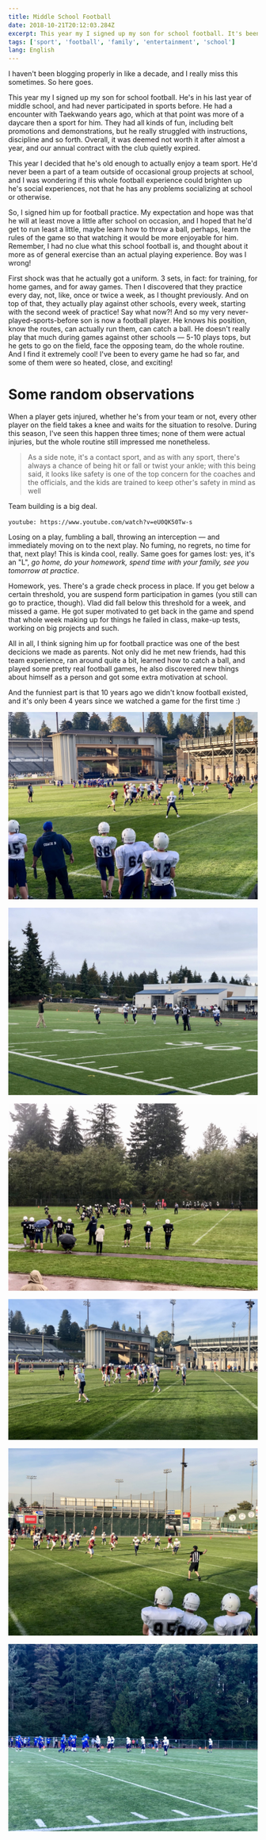 ```yaml
---
title: Middle School Football
date: 2018-10-21T20:12:03.284Z
excerpt: This year my I signed up my son for school football. It's been an exciting and eye-opening experience for both of us.
tags: ['sport', 'football', 'family', 'entertainment', 'school']
lang: English
---
```


I haven't been blogging properly in like a decade, and I really miss this sometimes. So here goes.

This year my I signed up my son for school football. He's in his last year of middle school, and had never participated in sports before. He had a encounter with Taekwando years ago, which at that point was more of a daycare then a sport for him. They had all kinds of fun, including belt promotions and demonstrations, but he really struggled with instructions, discipline and so forth. Overall, it was deemed not worth it after almost a year, and our annual contract with the club quietly expired.

This year I decided that he's old enough to actually enjoy a team sport. He'd never been a part of a team outside of occasional group projects at school, and I was wondering if this whole football experience could brighten up he's social experiences, not that he has any problems socializing at school or otherwise.

So, I signed him up for football practice. My expectation and hope was that he will at least move a little after school on occasion, and I hoped that he'd get to run least a little, maybe learn how to throw a ball, perhaps, learn the rules of the game so that watching it would be more enjoyable for him. Remember, I had no clue what this school football is, and thought about it more as of general exercise than an actual playing experience. Boy was I wrong!

First shock was that he actually got a uniform. 3 sets, in fact: for training, for home games, and for away games. Then I discovered that they practice every day, not, like, once or twice a week, as I thought previously. And on top of that, they actually play against other schools, every week, starting with the second week of practice! Say what now?!
And so my very never-played-sports-before son is now a football player. He knows his position, know the routes, can actually run them, can catch a ball. He doesn't really play that much during games against other schools — 5-10 plays tops, but he gets to go on the field, face the opposing team, do the whole routine. And I find it extremely cool! I've been to every game he had so far, and some of them were so heated, close, and exciting!

# Some random observations

When a player gets injured, whether he's from your team or not, every other player on the field takes a knee and waits for the situation to resolve. During this season, I've seen this happen three times; none of them were actual injuries, but the whole routine still impressed me nonetheless.

> As a side note, it's a contact sport, and as with any sport, there's always a chance of being hit or fall or twist your ankle; with this being said, it looks like safety is one of the top concern for the coaches and the officials, and the kids are trained to keep other's safety in mind as well

Team building is a big deal.

`youtube: https://www.youtube.com/watch?v=eU0QK50Tw-s`

Losing on a play, fumbling a ball, throwing an interception — and immediately moving on to the next play. No fuming, no regrets, no time for that, next play! This is kinda cool, really. Same goes for games lost: yes, it's an "L", _go home, do your homework, spend time with your family, see you tomorrow at practice_.

Homework, yes. There's a grade check process in place. If you get below a certain threshold, you are suspend form participation in games (you still can go to practice, though). Vlad did fall below this threshold for a week, and missed a game. He got super motivated to get back in the game and spend that whole week making up for things he failed in class, make-up tests, working on big projects and such.

All in all, I think signing him up for football practice was one of the best decicions we made as parents. Not only did he met new friends, had this team experience, ran around quite a bit, learned how to catch a ball, and played some pretty real football games, he also discovered new things about himself as a person and got some extra motivation at school.

And the funniest part is that 10 years ago we didn't know football existed, and it's only been 4 years since we watched a game for the first time :)

![img](0uzIiZAFQwq+3EsgHOJX3g_thumb_80b1.jpg)

![img](cKL3ulQOSXO5jeMDqVoJSA_thumb_7f5d.jpg)

![img](KBv9ebATQwiVuvGfIO0bmQ_thumb_7fd7.jpg)

![img](m9hrdfoERHKE8KET86IcbQ_thumb_8062.jpg)

![img](S5FAEAR5QPmwhJUIdFpqhA_thumb_8054.jpg)

![img](WbgNlZR1RjWsJYHslpMeA_thumb_7f13.jpg)
